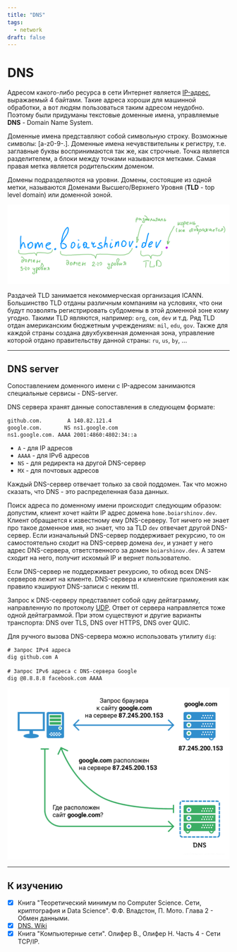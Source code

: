 ```yaml
---
title: "DNS"
tags:
  - network
draft: false
---
```


# DNS

Адресом какого-либо ресурса в сети Интернет является [IP-адрес](./ip_address.md), выражаемый 4 байтами.
Такие адреса хороши для машинной обработки, а вот людям пользоваться таким адресом неудобно.
Поэтому были придуманы текстовые доменные имена, управляемые __DNS__ - Domain Name System.

Доменные имена представляют собой символьную строку.
Возможные символы: [a-z0-9-.].
Доменные имена нечувствительны к регистру, т.е. заглавные буквы воспринимаются так же, как строчные.
Точка является разделителем, а блоки между точками называются метками.
Самая правая метка является родительским доменом.

Домены подразделяются на уровни.
Домены, состоящие из одной метки, называются Доменами Высшего/Верхнего Уровня (__TLD__ - top level domain) или доменной зоной.

![domain levels](../../images/domain_levels.png)

Раздачей TLD занимается некоммерческая организация ICANN.
Большинство TLD отданы различным компаниям на условиях, что они будут позволять регистрировать субдомены в этой доменной зоне кому угодно.
Такими TLD являются, например: `org`, `com`, `dev` и т.д.
Ряд TLD отдан американским бюджетным учреждениям: `mil`, `edu`, `gov`.
Также для каждой страны создана двухбуквенная доменная зона, управление которой отдано правительству данной страны: `ru`, `us`, `by`, ...


---
## DNS server

Сопоставлением доменного имени с IP-адресом занимаются специальные сервисы - DNS-server.

DNS сервера хранят данные сопоставления в следующем формате:
```
github.com.        A 140.82.121.4
google.com.       NS ns1.google.com
ns1.google.com. AAAA 2001:4860:4802:34::a
```

- `A` - для IP адресов
- `AAAA` - для IPv6 адресов
- `NS` - для редиректа на другой DNS-сервер
- `MX` - для почтовых адресов

Каждый DNS-сервер отвечает только за свой поддомен.
Так что можно сказать, что DNS - это распределенная база данных.

Поиск адреса по доменному имени происходит следующим образом: допустим, клиент хочет найти IP адрес домена `home.boiarshinov.dev`.
Клиент обращается к известному ему DNS-серверу.
Тот ничего не знает про такое доменное имя, но знает, что за TLD `dev` отвечает другой DNS-сервер.
Если изначальный DNS-сервер поддерживает рекурсию, то он самостоятельно сходит на DNS-сервер домена `dev`, и узнает у него адрес DNS-сервера, ответственного за домен `boiarshinov.dev`.
А затем сходит на него, получит искомый IP и вернет пользователю.

Если DNS-сервер не поддерживает рекурсию, то обход всех DNS-серверов лежит на клиенте.
DNS-сервера и клиентские приложения как правило кэшируют DNS-записи с неким ttl.

Запрос к DNS-серверу представляет собой одну дейтаграмму, направленную по протоколу [UDP](./udp.md). 
Ответ от сервера направляется тоже одной дейтаграммой.
При этом существуют и другие варианты транспорта: DNS over TLS, DNS over HTTPS, DNS over QUIC.

Для ручного вызова DNS-сервера можно использовать утилиту `dig`:
```shell
# Запрос IPv4 адреса
dig github.com A

# Запрос IPv6 адреса c DNS-сервера Google
dig @8.8.8.8 facebook.com AAAA
```

![dns resolving](../../images/dns_requesting.png)


---
## К изучению

- [X] Книга "Теоретический минимум по Computer Science. Сети, криптография и Data Science". Ф.Ф. Владстон, П. Мото. Глава 2 - Обмен данными.
- [X] [DNS. Wiki](https://ru.wikipedia.org/wiki/DNS)
- [X] Книга "Компьютерные сети". Олифер В., Олифер Н. Часть 4 - Сети TCP/IP.
